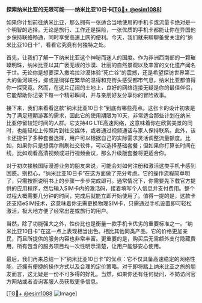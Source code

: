 **探索纳米比亚的无限可能——纳米比亚10日卡[[TG💪+ @esim1088](https://t.me/s/esim1088)]**

如果你计划前往纳米比亚，那么拥有一张适合当地使用的手机卡或流量卡绝对是一个明智的选择。无论是旅行、工作还是探险，一张优质的手机卡都能让你在异国他乡保持联络畅通，同时享受高速上网的便利。今天，我们就来聊聊备受关注的“纳米比亚10日卡”，看看它究竟有何独特之处。

首先，让我们了解一下纳米比亚这个神秘而迷人的国度。作为非洲西南部的一颗璀璨明珠，纳米比亚以其广袤无垠的沙漠、壮丽的自然景观以及丰富的文化遗产闻名于世。无论你是想要深入撒哈拉沙漠体验“死亡谷”的震撼，还是希望探访世界第二大的鱼河峡谷，抑或是徜徉在繁华的温得和克街头感受都市气息，纳米比亚都值得你一探究竟。然而，在这片辽阔的土地上，良好的网络连接无疑是你的最佳伴侣，它能帮助你记录下每一个精彩瞬间，并与亲朋好友分享你的冒险故事。

接下来，我们来看看这款“纳米比亚10日卡”到底有哪些亮点。这张卡的设计初衷是为了满足短期游客的需求，因此它的使用期限为10天，非常适合那些计划在纳米比亚停留较短时间的人群。它支持4G LTE高速网络，这意味着你在欣赏美景的同时，也能轻松上传照片到社交媒体，或者通过视频通话与家人保持联系。此外，该卡还提供了多种套餐选择，用户可以根据自己的实际需求灵活调整流量额度。比如，如果你只是想偶尔刷刷社交软件，可以选择基础套餐；但如果你打算长时间在线，比如观看高清视频或进行视频会议，那么升级版套餐将更适合你。

对于初次接触国际漫游业务的朋友来说，可能会对如何注册和激活这类手机卡感到困惑。别担心，“纳米比亚10日卡”在这方面做了充分考虑。它的操作流程简单明了，只需按照说明书上的步骤一步步完成即可。通常情况下，你需要先下载官方提供的应用程序，然后输入SIM卡内的激活码，接着填写个人信息并支付费用。整个过程大概需要几分钟的时间，完成后就能立即开始使用了。值得一提的是，这款卡还支持eSIM技术，这意味着你无需更换物理SIM卡，只需通过手机设置即可轻松激活，极大地方便了经常出差或旅行的用户。

当然，除了功能强大之外，性价比也是衡量一款手机卡优劣的重要标准之一。“纳米比亚10日卡”在这一点上表现相当出色。相比其他同类产品，它的价格更加亲民，而且所提供的服务内容也非常丰富。更重要的是，购买后无需额外支付隐藏费用，所有包含的服务项目均一次性明示清楚，让用户能够安心使用。

最后，我们再来总结一下“纳米比亚10日卡”的优点：它不仅具备高速稳定的网络性能，还拥有便捷的操作方式以及合理的定价策略。对于即将踏上纳米比亚之旅的朋友而言，这无疑是一份不可多得的好礼。当然，如果你还有任何疑问，不妨访问官方网站或者咨询客服人员获取更多信息。

[[TG💪+ @esim1088](https://t.me/s/esim1088) ![Image](https://i.postimg.cc/4NQfJmqS/Snipaste-2025-05-13-00-14-12.png)]